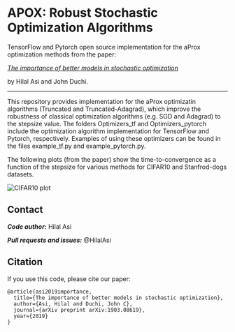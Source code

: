 # APOX: Robust Stochastic Optimization Algorithms

TensorFlow and Pytorch open source implementation for the aProx optimization methods from the paper:

[*The importance of better models in stochastic optimization*](https://arxiv.org/abs/1903.08619)

by Hilal Asi and John Duchi.

---

This repository provides implementation for the aProx optimizatin algorithms (Truncated and Truncated-Adagrad), which improve the robustness of classical optimization algorithms (e.g. SGD and Adagrad) to the stepsize value. The folders Optimizers_tf and Optimizers_pytorch include the optimization algorithm implementation for TensorFlow and Pytorch, respectively. Examples of using these optimizers can be found in the files example_tf.py and example_pytorch.py.

The following plots (from the paper) show the time-to-convergence as a function of the stepsize for various methods for CIFAR10 and Stanfrod-dogs datasets.

![CIFAR10 plot](https://github.com/HilalAsi/APOX-Robust-Stochastic-Optimization-Algorithms/blob/master/paper-plots/CIFAR-plot.PNG "CIFAR10")

## Contact

***Code author:*** Hilal Asi

***Pull requests and issues:*** @HilalAsi

## Citation

If you use this code, please cite our paper:
```
@article{asi2019importance,
  title={The importance of better models in stochastic optimization},
  author={Asi, Hilal and Duchi, John C},
  journal={arXiv preprint arXiv:1903.08619},
  year={2019}
}
```

